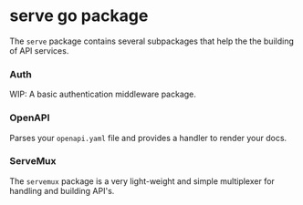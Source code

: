 # serve go package

The `serve` package contains several subpackages that help the the building of
API services.

### Auth

WIP: A basic authentication middleware package.

### OpenAPI

Parses your `openapi.yaml` file and provides a handler to render your docs.

### ServeMux

The `servemux` package is a very light-weight and simple multiplexer for
handling and building API's.
